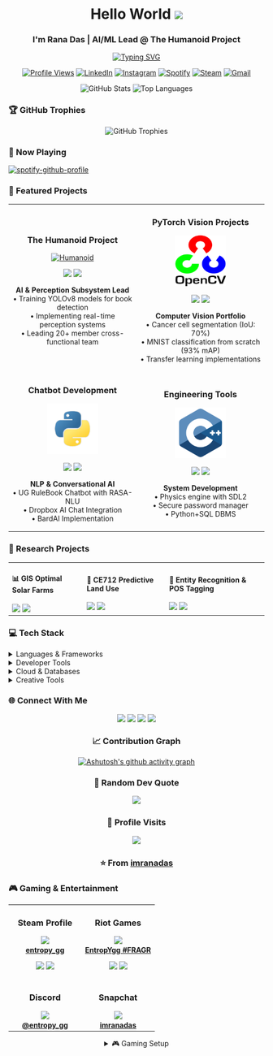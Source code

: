 <div align="center">
  
# Hello World <img src="https://media.giphy.com/media/hvRJCLFzcasrR4ia7z/giphy.gif" width="30">
### I'm Rana Das | AI/ML Lead @ The Humanoid Project

[![Typing SVG](https://readme-typing-svg.demolab.com?font=Fira+Code&pause=1000&center=true&vCenter=true&width=435&lines=Computer+Vision+%7C+Deep+Learning;AI%2FML+Developer;Robotics+Enthusiast;B.Tech+@+IIT+Bombay)](https://git.io/typing-svg)

[![Profile Views](https://komarev.com/ghpvc/?username=imranadas&label=Profile%20Views&color=blueviolet&style=flat)](https://github.com/imranadas)
[![LinkedIn](https://img.shields.io/badge/LinkedIn-Rana_Das-blue?style=flat&logo=linkedin)](https://www.linkedin.com/in/rana-das-93a773191/)
[![Instagram](https://img.shields.io/badge/Instagram-im__rana__das-E4405F?style=flat&logo=instagram)](https://www.instagram.com/im_rana_das/)
[![Spotify](https://img.shields.io/badge/Spotify-Follow-1DB954?style=flat&logo=spotify)](https://open.spotify.com/user/aloagnm26yso1g4b6kvfbjvdq)
[![Steam](https://img.shields.io/badge/Steam-entropy__gg-000000?style=flat&logo=steam)](https://steamcommunity.com/id/entropy_gg)
[![Gmail](https://img.shields.io/badge/Email-ranadas23112002@gmail.com-red?style=flat&logo=gmail)](mailto:ranadas23112002@gmail.com)

</div>

<div align="center">
  <img src="https://github-readme-stats.vercel.app/api?username=imranadas&show_icons=true&theme=radical" alt="GitHub Stats" height="165" />
  <img src="https://github-readme-stats.vercel.app/api/top-langs/?username=imranadas&layout=compact&theme=radical" alt="Top Languages" height="165" />
</div>

### 🏆 GitHub Trophies
<p align="center">
  <img src="https://github-profile-trophy.vercel.app/?username=imranadas&theme=radical&row=1&column=7" alt="GitHub Trophies"/>
</p>

### 🎵 Now Playing
[![spotify-github-profile](https://spotify-github-profile.kittinanx.com/api/view.svg?uid=aloagnm26yso1g4b6kvfbjvdq&cover_image=false&theme=default&show_offline=false&background_color=121212&interchange=true&bar_color_cover=true)](https://github.com/kittinan/spotify-github-profile)

### 🚀 Featured Projects

<table>
  <tr>
    <td width="50%">
      <h3 align="center">The Humanoid Project</h3>
      <div align="center">
        <a href="https://github.com/imranadas/PyTorch_Segmentation">
          <img src="https://raw.githubusercontent.com/github/explore/80688e429a7d4ef2fca1e82350fe8e3517d3494d/topics/robot/robot.png" width="100" alt="Humanoid"/>
        </a>
        <p>
          <img src="https://img.shields.io/badge/YOLO-00FFFF?style=for-the-badge&logo=yolo&logoColor=black"/>
          <img src="https://img.shields.io/badge/OpenCV-5C3EE8?style=for-the-badge&logo=opencv&logoColor=white"/>
        </p>
        <p><strong>AI & Perception Subsystem Lead</strong><br>
        • Training YOLOv8 models for book detection<br>
        • Implementing real-time perception systems<br>
        • Leading 20+ member cross-functional team</p>
      </div>
    </td>
    <td width="50%">
      <h3 align="center">PyTorch Vision Projects</h3>
      <div align="center">
        <a href="https://github.com/imranadas/PyTorch_Segmentation">
          <img src="https://raw.githubusercontent.com/github/explore/80688e429a7d4ef2fca1e82350fe8e3517d3494d/topics/opencv/opencv.png" width="100" alt="CV"/>
        </a>
        <p>
          <img src="https://img.shields.io/badge/PyTorch-EE4C2C?style=for-the-badge&logo=pytorch&logoColor=white"/>
          <img src="https://img.shields.io/badge/OpenCV-5C3EE8?style=for-the-badge&logo=opencv&logoColor=white"/>
        </p>
        <p><strong>Computer Vision Portfolio</strong><br>
        • Cancer cell segmentation (IoU: 70%)<br>
        • MNIST classification from scratch (93% mAP)<br>
        • Transfer learning implementations</p>
      </div>
    </td>
  </tr>
  <tr>
    <td width="50%">
      <h3 align="center">Chatbot Development</h3>
      <div align="center">
        <a href="https://github.com/imranadas/UG_RuleBook_Chatbot">
          <img src="https://raw.githubusercontent.com/github/explore/80688e429a7d4ef2fca1e82350fe8e3517d3494d/topics/python/python.png" width="100" alt="Chatbot"/>
        </a>
        <p>
          <img src="https://img.shields.io/badge/RASA-5A17EE?style=for-the-badge&logo=rasa&logoColor=white"/>
          <img src="https://img.shields.io/badge/NLP-2496ED?style=for-the-badge&logoColor=white"/>
        </p>
        <p><strong>NLP & Conversational AI</strong><br>
        • UG RuleBook Chatbot with RASA-NLU<br>
        • Dropbox AI Chat Integration<br>
        • BardAI Implementation</p>
      </div>
    </td>
    <td width="50%">
      <h3 align="center">Engineering Tools</h3>
      <div align="center">
        <a href="https://github.com/imranadas/Collide_SDL2">
          <img src="https://raw.githubusercontent.com/github/explore/80688e429a7d4ef2fca1e82350fe8e3517d3494d/topics/cpp/cpp.png" width="100" alt="C++"/>
        </a>
        <p>
          <img src="https://img.shields.io/badge/SDL2-007ACC?style=for-the-badge&logo=sdl&logoColor=white"/>
          <img src="https://img.shields.io/badge/C++-00599C?style=for-the-badge&logo=c%2B%2B&logoColor=white"/>
        </p>
        <p><strong>System Development</strong><br>
        • Physics engine with SDL2<br>
        • Secure password manager<br>
        • Python+SQL DBMS</p>
      </div>
    </td>
  </tr>
</table>

### 🎯 Research Projects
<table>
  <tr>
    <td>
      <h4>📊 GIS Optimal Solar Farms</h4>
      <img src="https://img.shields.io/badge/Python-3776AB?style=flat&logo=python&logoColor=white"/>
      <img src="https://img.shields.io/badge/GIS-339933?style=flat&logo=qgis&logoColor=white"/>
    </td>
    <td>
      <h4>🤖 CE712 Predictive Land Use</h4>
      <img src="https://img.shields.io/badge/Jupyter-F37626?style=flat&logo=jupyter&logoColor=white"/>
      <img src="https://img.shields.io/badge/Machine_Learning-FF6F00?style=flat&logo=tensorflow&logoColor=white"/>
    </td>
    <td>
      <h4>📝 Entity Recognition & POS Tagging</h4>
      <img src="https://img.shields.io/badge/NLP-4EAA25?style=flat&logo=nlp&logoColor=white"/>
      <img src="https://img.shields.io/badge/MIT_Licensed-7952B3?style=flat&logo=mit&logoColor=white"/>
    </td>
  </tr>
</table>

### 💻 Tech Stack

<details>
<summary>Languages & Frameworks</summary>

![Python](https://img.shields.io/badge/Python-3776AB?style=for-the-badge&logo=python&logoColor=white)
![C++](https://img.shields.io/badge/C++-00599C?style=for-the-badge&logo=c%2B%2B&logoColor=white)
![PyTorch](https://img.shields.io/badge/PyTorch-EE4C2C?style=for-the-badge&logo=pytorch&logoColor=white)
![TensorFlow](https://img.shields.io/badge/TensorFlow-FF6F00?style=for-the-badge&logo=tensorflow&logoColor=white)
![OpenCV](https://img.shields.io/badge/OpenCV-5C3EE8?style=for-the-badge&logo=opencv&logoColor=white)
![scikit-learn](https://img.shields.io/badge/scikit--learn-F7931E?style=for-the-badge&logo=scikit-learn&logoColor=white)
![RASA](https://img.shields.io/badge/RASA-5A17EE?style=for-the-badge&logo=rasa&logoColor=white)
![LaTeX](https://img.shields.io/badge/LaTeX-008080?style=for-the-badge&logo=latex&logoColor=white)

</details>

<details>
<summary>Developer Tools</summary>

![Git](https://img.shields.io/badge/Git-F05032?style=for-the-badge&logo=git&logoColor=white)
![Docker](https://img.shields.io/badge/Docker-2496ED?style=for-the-badge&logo=docker&logoColor=white)
![Kubernetes](https://img.shields.io/badge/Kubernetes-326CE5?style=for-the-badge&logo=kubernetes&logoColor=white)
![VS Code](https://img.shields.io/badge/VS_Code-007ACC?style=for-the-badge&logo=visual-studio-code&logoColor=white)
![Jupyter](https://img.shields.io/badge/Jupyter-F37626?style=for-the-badge&logo=jupyter&logoColor=white)
![Arduino](https://img.shields.io/badge/Arduino-00979D?style=for-the-badge&logo=arduino&logoColor=white)
![Linux](https://img.shields.io/badge/Linux-FCC624?style=for-the-badge&logo=linux&logoColor=black)

</details>

<details>
<summary>Cloud & Databases</summary>

![AWS](https://img.shields.io/badge/AWS-232F3E?style=for-the-badge&logo=amazon-aws&logoColor=white)
![GCP](https://img.shields.io/badge/Google_Cloud-4285F4?style=for-the-badge&logo=google-cloud&logoColor=white)
![Azure](https://img.shields.io/badge/Azure-0089D6?style=for-the-badge&logo=microsoft-azure&logoColor=white)
![MySQL](https://img.shields.io/badge/MySQL-4479A1?style=for-the-badge&logo=mysql&logoColor=white)
![MongoDB](https://img.shields.io/badge/MongoDB-47A248?style=for-the-badge&logo=mongodb&logoColor=white)
![PostgreSQL](https://img.shields.io/badge/PostgreSQL-336791?style=for-the-badge&logo=postgresql&logoColor=white)
![Firebase](https://img.shields.io/badge/Firebase-FFCA28?style=for-the-badge&logo=firebase&logoColor=black)

</details>

<details>
<summary>Creative Tools</summary>

![Adobe Photoshop](https://img.shields.io/badge/Photoshop-31A8FF?style=for-the-badge&logo=adobe-photoshop&logoColor=white)
![Adobe Premiere Pro](https://img.shields.io/badge/Premiere_Pro-9999FF?style=for-the-badge&logo=adobe-premiere-pro&logoColor=white)
![Adobe After Effects](https://img.shields.io/badge/After_Effects-9999FF?style=for-the-badge&logo=adobe-after-effects&logoColor=white)
![DaVinci Resolve](https://img.shields.io/badge/DaVinci_Resolve-233A51?style=for-the-badge&logo=davinci-resolve&logoColor=white)

</details>

### 🌐 Connect With Me
<p align="center">
  <a href="https://www.linkedin.com/in/rana-das-93a773191/"><img src="https://img.shields.io/badge/linkedin-%230077B5.svg?&style=for-the-badge&logo=linkedin&logoColor=white" /></a>
  <a href="https://instagram.com/im_rana_das"><img src="https://img.shields.io/badge/instagram-%23E4405F.svg?&style=for-the-badge&logo=instagram&logoColor=white" /></a>
  <a href="https://facebook.com/rana.das.231102"><img src="https://img.shields.io/badge/facebook-%231877F2.svg?&style=for-the-badge&logo=facebook&logoColor=white" /></a>
  <a href="https://open.spotify.com/user/aloagnm26yso1g4b6kvfbjvdq"><img src="https://img.shields.io/badge/spotify-%231ED760.svg?&style=for-the-badge&logo=spotify&logoColor=white" /></a>
</p>

<div align="center">

### 📈 Contribution Graph
[![Ashutosh's github activity graph](https://github-readme-activity-graph.vercel.app/graph?username=imranadas&theme=react-dark)](https://github.com/ashutosh00710/github-readme-activity-graph)

### 💭 Random Dev Quote
![](https://quotes-github-readme.vercel.app/api?type=horizontal&theme=radical)

### 🎯 Profile Visits
![](https://profile-counter.glitch.me/imranadas/count.svg)

### ⭐️ From [imranadas](https://github.com/imranadas)
</div>

### 🎮 Gaming & Entertainment

<table>
  <tr>
    <td width="50%">
      <h3 align="center">Steam Profile</h3>
      <div align="center">
        <a href="https://steamcommunity.com/id/entropy_gg">
          <img src="https://img.shields.io/badge/Steam-000000?style=for-the-badge&logo=steam&logoColor=white" />
          <br>
          <b>entropy_gg</b>
        </a>
        <p>
          <img src="https://img.shields.io/badge/CS2-Active-success?style=flat&logo=counter-strike&logoColor=white" />
          <img src="https://img.shields.io/badge/VAC-Clean-success?style=flat&logo=steam&logoColor=white" />
        </p>
      </div>
    </td>
    <td width="50%">
      <h3 align="center">Riot Games</h3>
      <div align="center">
        <a href="#">
          <img src="https://img.shields.io/badge/Riot_Games-D32936?style=for-the-badge&logo=riot-games&logoColor=white" />
          <br>
          <b>EntropYgg #FRAGR</b>
        </a>
        <p>
          <img src="https://img.shields.io/badge/VALORANT-Active-success?style=flat&logo=riot-games&logoColor=white" />
          <img src="https://img.shields.io/badge/TFT-Casual-yellow?style=flat&logo=riot-games&logoColor=white" />
        </p>
      </div>
    </td>
  </tr>
  <tr>
    <td width="50%">
      <h3 align="center">Discord</h3>
      <div align="center">
        <a href="https://discord.gg/">
          <img src="https://img.shields.io/badge/Discord-5865F2?style=for-the-badge&logo=discord&logoColor=white" />
          <br>
          <b>@entropy_gg</b>
        </a>
      </div>
    </td>
    <td width="50%">
      <h3 align="center">Snapchat</h3>
      <div align="center">
        <a href="https://www.snapchat.com/add/imranadas">
          <img src="https://img.shields.io/badge/Snapchat-FFFC00?style=for-the-badge&logo=snapchat&logoColor=black" />
          <br>
          <b>imranadas</b>
        </a>
      </div>
    </td>
  </tr>
</table>

<div align="center">
  <details>
    <summary>🎮 Gaming Setup</summary>
    <br>
    
    🖥️ Hardware:
    - CPU: Ryzen 7 Series
    - GPU: RTX 3060
    - RAM: 32GB DDR4
    - Monitor: 165Hz
    
    🎧 Peripherals:
    - Mouse: Logitech G Pro
    - Keyboard: Mechanical RGB
    - Headset: HyperX Cloud
    
  </details>
</div>
